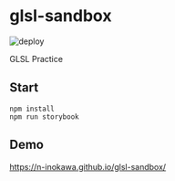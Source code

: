# glsl-sandbox

![deploy](https://github.com/n-inokawa/glsl-sandbox/workflows/deploy/badge.svg?branch=master)

GLSL Practice

## Start

```
npm install
npm run storybook
```

## Demo

https://n-inokawa.github.io/glsl-sandbox/
